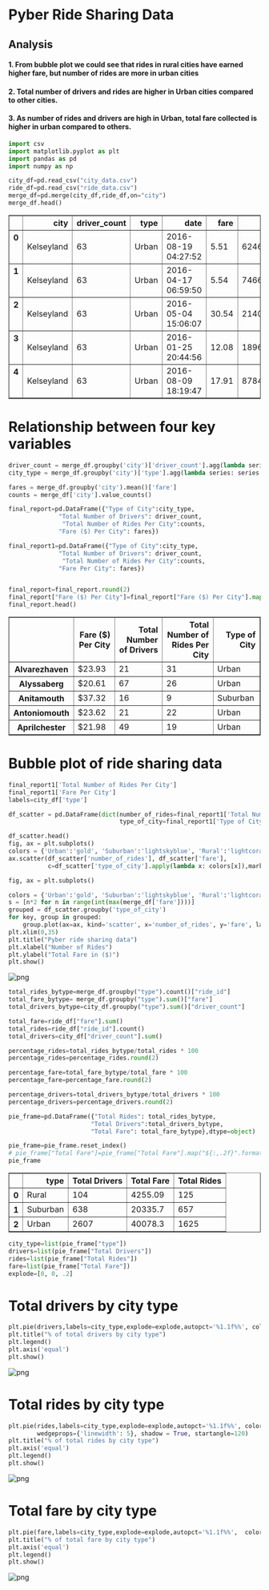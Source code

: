 
# Pyber Ride Sharing Data
## Analysis
#### 1. From bubble plot we could see that rides in rural cities have earned higher fare, but number of rides are more in urban cities
#### 2. Total number of drivers and rides are higher in Urban cities compared to other cities.
#### 3. As number of rides and drivers are high in Urban, total fare collected is higher in urban compared to others.



```python
import csv
import matplotlib.pyplot as plt
import pandas as pd
import numpy as np
```


```python
city_df=pd.read_csv("city_data.csv")
ride_df=pd.read_csv("ride_data.csv")
merge_df=pd.merge(city_df,ride_df,on="city")
merge_df.head()
```




<div>
<style>
    .dataframe thead tr:only-child th {
        text-align: right;
    }

    .dataframe thead th {
        text-align: left;
    }

    .dataframe tbody tr th {
        vertical-align: top;
    }
</style>
<table border="1" class="dataframe">
  <thead>
    <tr style="text-align: right;">
      <th></th>
      <th>city</th>
      <th>driver_count</th>
      <th>type</th>
      <th>date</th>
      <th>fare</th>
      <th>ride_id</th>
    </tr>
  </thead>
  <tbody>
    <tr>
      <th>0</th>
      <td>Kelseyland</td>
      <td>63</td>
      <td>Urban</td>
      <td>2016-08-19 04:27:52</td>
      <td>5.51</td>
      <td>6246006544795</td>
    </tr>
    <tr>
      <th>1</th>
      <td>Kelseyland</td>
      <td>63</td>
      <td>Urban</td>
      <td>2016-04-17 06:59:50</td>
      <td>5.54</td>
      <td>7466473222333</td>
    </tr>
    <tr>
      <th>2</th>
      <td>Kelseyland</td>
      <td>63</td>
      <td>Urban</td>
      <td>2016-05-04 15:06:07</td>
      <td>30.54</td>
      <td>2140501382736</td>
    </tr>
    <tr>
      <th>3</th>
      <td>Kelseyland</td>
      <td>63</td>
      <td>Urban</td>
      <td>2016-01-25 20:44:56</td>
      <td>12.08</td>
      <td>1896987891309</td>
    </tr>
    <tr>
      <th>4</th>
      <td>Kelseyland</td>
      <td>63</td>
      <td>Urban</td>
      <td>2016-08-09 18:19:47</td>
      <td>17.91</td>
      <td>8784212854829</td>
    </tr>
  </tbody>
</table>
</div>



# Relationship between four key variables


```python
driver_count = merge_df.groupby('city')['driver_count'].agg(lambda series: series.mode())
city_type = merge_df.groupby('city')['type'].agg(lambda series: series.mode())

fares = merge_df.groupby('city').mean()['fare']
counts = merge_df['city'].value_counts()

final_report=pd.DataFrame({"Type of City":city_type,
              "Total Number of Drivers": driver_count,
               "Total Number of Rides Per City":counts,
              "Fare ($) Per City": fares})

final_report1=pd.DataFrame({"Type of City":city_type,
              "Total Number of Drivers": driver_count,
               "Total Number of Rides Per City":counts,
              "Fare Per City": fares})


final_report=final_report.round(2)
final_report["Fare ($) Per City"]=final_report["Fare ($) Per City"].map("${:,.2f}".format)
final_report.head()
```




<div>
<style>
    .dataframe thead tr:only-child th {
        text-align: right;
    }

    .dataframe thead th {
        text-align: left;
    }

    .dataframe tbody tr th {
        vertical-align: top;
    }
</style>
<table border="1" class="dataframe">
  <thead>
    <tr style="text-align: right;">
      <th></th>
      <th>Fare ($) Per City</th>
      <th>Total Number of Drivers</th>
      <th>Total Number of Rides Per City</th>
      <th>Type of City</th>
    </tr>
  </thead>
  <tbody>
    <tr>
      <th>Alvarezhaven</th>
      <td>$23.93</td>
      <td>21</td>
      <td>31</td>
      <td>Urban</td>
    </tr>
    <tr>
      <th>Alyssaberg</th>
      <td>$20.61</td>
      <td>67</td>
      <td>26</td>
      <td>Urban</td>
    </tr>
    <tr>
      <th>Anitamouth</th>
      <td>$37.32</td>
      <td>16</td>
      <td>9</td>
      <td>Suburban</td>
    </tr>
    <tr>
      <th>Antoniomouth</th>
      <td>$23.62</td>
      <td>21</td>
      <td>22</td>
      <td>Urban</td>
    </tr>
    <tr>
      <th>Aprilchester</th>
      <td>$21.98</td>
      <td>49</td>
      <td>19</td>
      <td>Urban</td>
    </tr>
  </tbody>
</table>
</div>



# Bubble plot of ride sharing data


```python
final_report1['Total Number of Rides Per City']
final_report1['Fare Per City']
labels=city_df['type']

df_scatter = pd.DataFrame(dict(number_of_rides=final_report1['Total Number of Rides Per City'], fare=final_report1['Fare Per City'],
                               type_of_city=final_report1['Type of City'],total_driver=final_report1['Total Number of Drivers']))
```


```python
df_scatter.head()
fig, ax = plt.subplots()
colors = {'Urban':'gold', 'Suburban':'lightskyblue', 'Rural':'lightcoral'}
ax.scatter(df_scatter['number_of_rides'], df_scatter['fare'], 
           c=df_scatter['type_of_city'].apply(lambda x: colors[x]),marker='o')
```


```python
fig, ax = plt.subplots()

colors = {'Urban':'gold', 'Suburban':'lightskyblue', 'Rural':'lightcoral'}
s = [n*2 for n in range(int(max(merge_df['fare'])))]
grouped = df_scatter.groupby('type_of_city')
for key, group in grouped:
    group.plot(ax=ax, kind='scatter', x='number_of_rides', y='fare', label=key, color=colors[key],marker='o',s=s)
plt.xlim(0,35)
plt.title("Pyber ride sharing data")
plt.xlabel("Number of Rides")
plt.ylabel("Total Fare in ($)")
plt.show()
```


![png](output_8_0.png)



```python
total_rides_bytype=merge_df.groupby("type").count()["ride_id"]
total_fare_bytype= merge_df.groupby("type").sum()["fare"]
total_drivers_bytype=city_df.groupby("type").sum()["driver_count"]

total_fare=ride_df["fare"].sum()
total_rides=ride_df["ride_id"].count()
total_drivers=city_df["driver_count"].sum()

percentage_rides=total_rides_bytype/total_rides * 100
percentage_rides=percentage_rides.round(2)

percentage_fare=total_fare_bytype/total_fare * 100
percentage_fare=percentage_fare.round(2)

percentage_drivers=total_drivers_bytype/total_drivers * 100
percentage_drivers=percentage_drivers.round(2)

pie_frame=pd.DataFrame({"Total Rides": total_rides_bytype,
                       "Total Drivers":total_drivers_bytype,
                       "Total Fare": total_fare_bytype},dtype=object)

pie_frame=pie_frame.reset_index()
# pie_frame["Total Fare"]=pie_frame["Total Fare"].map("${:,.2f}".format)
pie_frame
```




<div>
<style>
    .dataframe thead tr:only-child th {
        text-align: right;
    }

    .dataframe thead th {
        text-align: left;
    }

    .dataframe tbody tr th {
        vertical-align: top;
    }
</style>
<table border="1" class="dataframe">
  <thead>
    <tr style="text-align: right;">
      <th></th>
      <th>type</th>
      <th>Total Drivers</th>
      <th>Total Fare</th>
      <th>Total Rides</th>
    </tr>
  </thead>
  <tbody>
    <tr>
      <th>0</th>
      <td>Rural</td>
      <td>104</td>
      <td>4255.09</td>
      <td>125</td>
    </tr>
    <tr>
      <th>1</th>
      <td>Suburban</td>
      <td>638</td>
      <td>20335.7</td>
      <td>657</td>
    </tr>
    <tr>
      <th>2</th>
      <td>Urban</td>
      <td>2607</td>
      <td>40078.3</td>
      <td>1625</td>
    </tr>
  </tbody>
</table>
</div>




```python
city_type=list(pie_frame["type"])
drivers=list(pie_frame["Total Drivers"])
rides=list(pie_frame["Total Rides"])
fare=list(pie_frame["Total Fare"])
explode=[0, 0, .2]
```

# Total drivers by city type


```python
plt.pie(drivers,labels=city_type,explode=explode,autopct='%1.1f%%', colors=['gold', 'lightskyblue', 'lightcoral'],wedgeprops={'linewidth': 5}, shadow = True, startangle=140)
plt.title("% of total drivers by city type")
plt.legend()
plt.axis('equal')
plt.show()
```


![png](output_12_0.png)


# Total rides by city type


```python
plt.pie(rides,labels=city_type,explode=explode,autopct='%1.1f%%', colors=['gold', 'lightskyblue', 'lightcoral'],
        wedgeprops={'linewidth': 5}, shadow = True, startangle=120)
plt.title("% of total rides by city type")
plt.axis('equal')
plt.legend()
plt.show()
```


![png](output_14_0.png)


# Total fare by city type


```python
plt.pie(fare,labels=city_type,explode=explode,autopct='%1.1f%%',  colors=['gold', 'lightskyblue', 'lightcoral'],wedgeprops={'linewidth': 5}, shadow = True, startangle=120)
plt.title("% of total fare by city type")
plt.axis('equal')
plt.legend()
plt.show()
```


![png](output_16_0.png)

